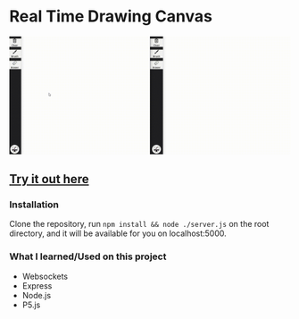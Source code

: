 # Real Time Drawing Canvas

<p align="center">
  <img src="./public/demo.gif">
</p>

## [Try it out here](https://real-time-canvas.glitch.me/ "Homepage")

### Installation

Clone the repository, run `npm install && node ./server.js` on the root directory, and it will be available for you on localhost:5000.

### What I learned/Used on this project

- Websockets
- Express
- Node.js
- P5.js
